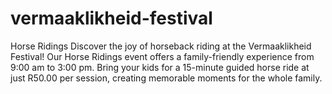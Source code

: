 # vermaaklikheid-festival
Horse Ridings  Discover the joy of horseback riding at the Vermaaklikheid Festival! Our Horse Ridings event offers a family-friendly experience from 9:00 am to 3:00 pm. Bring your kids for a 15-minute guided horse ride at just R50.00 per session, creating memorable moments for the whole family.
